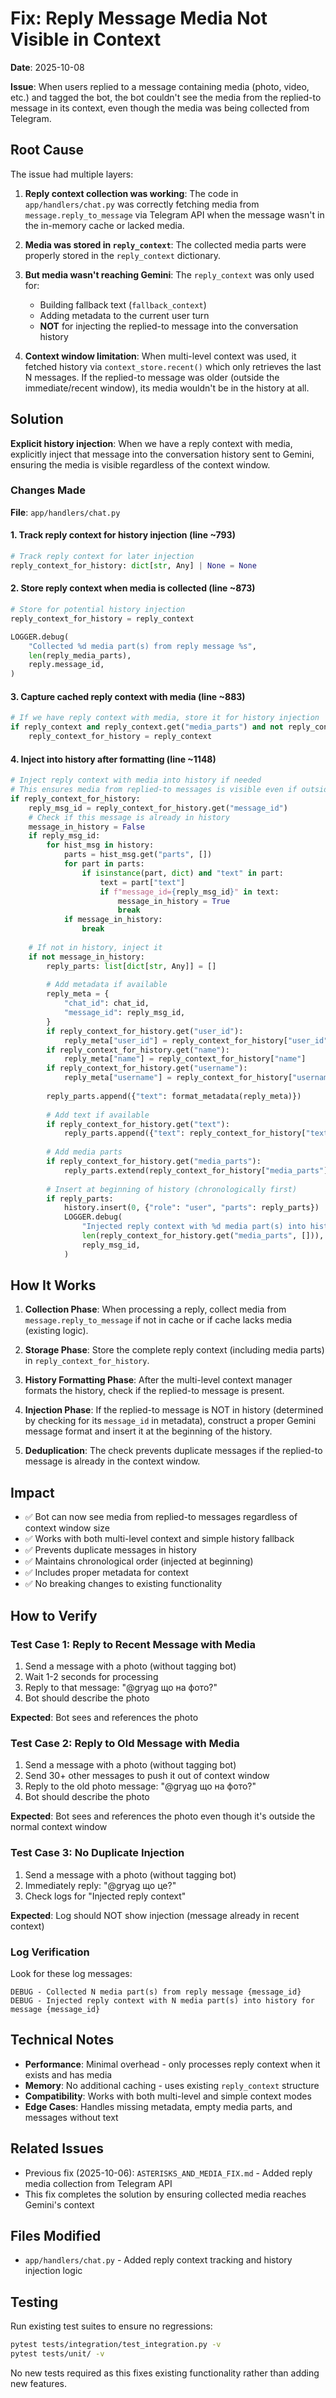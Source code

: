 # Fix: Reply Message Media Not Visible in Context

**Date**: 2025-10-08

**Issue**: When users replied to a message containing media (photo, video, etc.) and tagged the bot, the bot couldn't see the media from the replied-to message in its context, even though the media was being collected from Telegram.

## Root Cause

The issue had multiple layers:

1. **Reply context collection was working**: The code in `app/handlers/chat.py` was correctly fetching media from `message.reply_to_message` via Telegram API when the message wasn't in the in-memory cache or lacked media.

2. **Media was stored in `reply_context`**: The collected media parts were properly stored in the `reply_context` dictionary.

3. **But media wasn't reaching Gemini**: The `reply_context` was only used for:
   - Building fallback text (`fallback_context`)
   - Adding metadata to the current user turn
   - **NOT** for injecting the replied-to message into the conversation history

4. **Context window limitation**: When multi-level context was used, it fetched history via `context_store.recent()` which only retrieves the last N messages. If the replied-to message was older (outside the immediate/recent window), its media wouldn't be in the history at all.

## Solution

**Explicit history injection**: When we have a reply context with media, explicitly inject that message into the conversation history sent to Gemini, ensuring the media is visible regardless of the context window.

### Changes Made

**File**: `app/handlers/chat.py`

#### 1. Track reply context for history injection (line ~793)

```python
# Track reply context for later injection
reply_context_for_history: dict[str, Any] | None = None
```

#### 2. Store reply context when media is collected (line ~873)

```python
# Store for potential history injection
reply_context_for_history = reply_context

LOGGER.debug(
    "Collected %d media part(s) from reply message %s",
    len(reply_media_parts),
    reply.message_id,
)
```

#### 3. Capture cached reply context with media (line ~883)

```python
# If we have reply context with media, store it for history injection
if reply_context and reply_context.get("media_parts") and not reply_context_for_history:
    reply_context_for_history = reply_context
```

#### 4. Inject into history after formatting (line ~1148)

```python
# Inject reply context with media into history if needed
# This ensures media from replied-to messages is visible even if outside context window
if reply_context_for_history:
    reply_msg_id = reply_context_for_history.get("message_id")
    # Check if this message is already in history
    message_in_history = False
    if reply_msg_id:
        for hist_msg in history:
            parts = hist_msg.get("parts", [])
            for part in parts:
                if isinstance(part, dict) and "text" in part:
                    text = part["text"]
                    if f"message_id={reply_msg_id}" in text:
                        message_in_history = True
                        break
            if message_in_history:
                break
    
    # If not in history, inject it
    if not message_in_history:
        reply_parts: list[dict[str, Any]] = []
        
        # Add metadata if available
        reply_meta = {
            "chat_id": chat_id,
            "message_id": reply_msg_id,
        }
        if reply_context_for_history.get("user_id"):
            reply_meta["user_id"] = reply_context_for_history["user_id"]
        if reply_context_for_history.get("name"):
            reply_meta["name"] = reply_context_for_history["name"]
        if reply_context_for_history.get("username"):
            reply_meta["username"] = reply_context_for_history["username"]
        
        reply_parts.append({"text": format_metadata(reply_meta)})
        
        # Add text if available
        if reply_context_for_history.get("text"):
            reply_parts.append({"text": reply_context_for_history["text"]})
        
        # Add media parts
        if reply_context_for_history.get("media_parts"):
            reply_parts.extend(reply_context_for_history["media_parts"])
        
        # Insert at beginning of history (chronologically first)
        if reply_parts:
            history.insert(0, {"role": "user", "parts": reply_parts})
            LOGGER.debug(
                "Injected reply context with %d media part(s) into history for message %s",
                len(reply_context_for_history.get("media_parts", [])),
                reply_msg_id,
            )
```

## How It Works

1. **Collection Phase**: When processing a reply, collect media from `message.reply_to_message` if not in cache or if cache lacks media (existing logic).

2. **Storage Phase**: Store the complete reply context (including media parts) in `reply_context_for_history`.

3. **History Formatting Phase**: After the multi-level context manager formats the history, check if the replied-to message is present.

4. **Injection Phase**: If the replied-to message is NOT in history (determined by checking for its `message_id` in metadata), construct a proper Gemini message format and insert it at the beginning of the history.

5. **Deduplication**: The check prevents duplicate messages if the replied-to message is already in the context window.

## Impact

- ✅ Bot can now see media from replied-to messages regardless of context window size
- ✅ Works with both multi-level context and simple history fallback
- ✅ Prevents duplicate messages in history
- ✅ Maintains chronological order (injected at beginning)
- ✅ Includes proper metadata for context
- ✅ No breaking changes to existing functionality

## How to Verify

### Test Case 1: Reply to Recent Message with Media

1. Send a message with a photo (without tagging bot)
2. Wait 1-2 seconds for processing
3. Reply to that message: "@gryag що на фото?"
4. Bot should describe the photo

**Expected**: Bot sees and references the photo

### Test Case 2: Reply to Old Message with Media

1. Send a message with a photo (without tagging bot)
2. Send 30+ other messages to push it out of context window
3. Reply to the old photo message: "@gryag що на фото?"
4. Bot should describe the photo

**Expected**: Bot sees and references the photo even though it's outside the normal context window

### Test Case 3: No Duplicate Injection

1. Send a message with a photo (without tagging bot)
2. Immediately reply: "@gryag що це?"
3. Check logs for "Injected reply context"

**Expected**: Log should NOT show injection (message already in recent context)

### Log Verification

Look for these log messages:

```text
DEBUG - Collected N media part(s) from reply message {message_id}
DEBUG - Injected reply context with N media part(s) into history for message {message_id}
```

## Technical Notes

- **Performance**: Minimal overhead - only processes reply context when it exists and has media
- **Memory**: No additional caching - uses existing `reply_context` structure
- **Compatibility**: Works with both multi-level and simple context modes
- **Edge Cases**: Handles missing metadata, empty media parts, and messages without text

## Related Issues

- Previous fix (2025-10-06): `ASTERISKS_AND_MEDIA_FIX.md` - Added reply media collection from Telegram API
- This fix completes the solution by ensuring collected media reaches Gemini's context

## Files Modified

- `app/handlers/chat.py` - Added reply context tracking and history injection logic

## Testing

Run existing test suites to ensure no regressions:

```bash
pytest tests/integration/test_integration.py -v
pytest tests/unit/ -v
```

No new tests required as this fixes existing functionality rather than adding new features.
